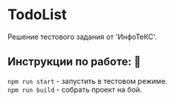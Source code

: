 <h1>TodoList</h1>

Решение тестового задания от 'ИнфоТеКС'.

## Инструкции по работе: 📗
<code>npm run start</code> - запустить в тестовом режиме.<br/>
<code>npm run build</code> - собрать проект на бой.<br/>
